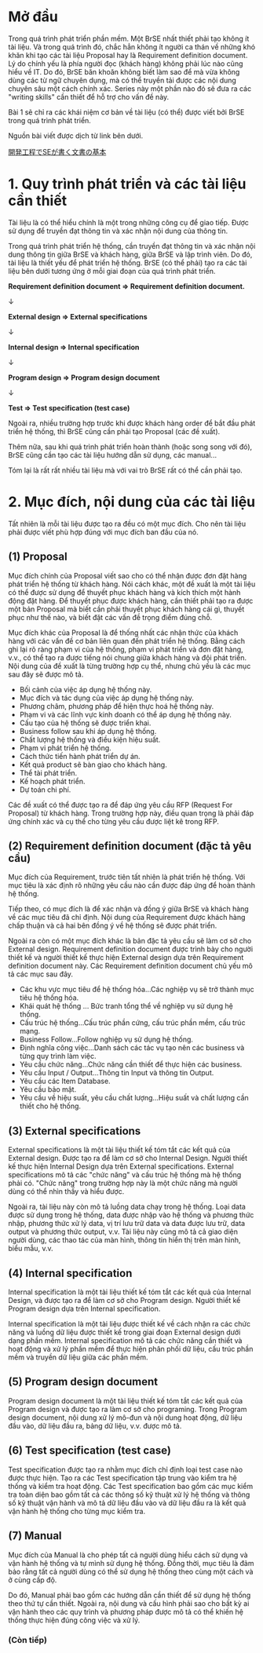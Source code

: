# Mở đầu

Trong quá trình phát triển phần mềm. Một BrSE nhất thiết phải tạo không ít tài liệu. Và trong quá trình đó, chắc hẳn không ít người ca thán về những khó khăn khi tạo các tài liệu Proposal hay là Requirement definition document.
Lý do chính yếu là phía người đọc (khách hàng) không phải lúc nào cũng hiểu về IT. Do đó, BrSE băn khoăn không biết làm sao để mà vừa không dùng các từ ngữ chuyên dụng, mà có thể truyền tải được các nội dung chuyên sâu một cách chính xác. 
Series này một phần nào đó sẽ đưa ra các "writing skills" cần thiết để hỗ trợ cho vấn đề này.

Bài 1 sẽ chỉ ra các khái niệm cơ bản về tài liệu (có thể) được viết bởi BrSE trong quá trình phát triển.

Nguồn bài viết được dịch từ link bên dưới. 

[開発工程でSEが書く文書の基本](https://www.atmarkit.co.jp/ait/articles/0907/31/news103.html)
# 1. Quy trình phát triển và các tài liệu cần thiết

Tài liệu là có thể hiểu chính là một trong những công cụ để giao tiếp. Được sử dụng để truyền đạt thông tin và xác nhận nội dung của thông tin.

Trong quá trình phát triển hệ thống, cần truyền đạt thông tin và xác nhận nội dung thông tin giữa BrSE và khách hàng, giữa BrSE và lập trình viên. Do đó, tài liệu là thiết yếu để phát triển hệ thống. BrSE (có thể phải) tạo ra các tài liệu bên dưới tương ứng ở mỗi giai đoạn của quá trình phát triển.

**Requirement definition document   =>  Requirement definition document.**

↓

**External design   =>  External specifications**

↓

**Internal design   =>  Internal specification**

↓

**Program design   =>  Program design document**

↓

**Test   =>  Test specification (test case)**


Ngoài ra, nhiều trường hợp trước khi được khách hàng order để bắt đầu phát triển hệ thống, thì BrSE cũng cần phải tạo Proposal (các đề xuất). 

Thêm nữa, sau khi quá trình phát triển hoàn thành (hoặc song song với đó), BrSE cũng cần tạo các tài liệu hướng dẫn sử dụng, các manual...

Tóm lại là rất rất nhiều tài liệu mà với vai trò BrSE rất có thể cần phải tạo.

# 2. Mục đích, nội dung của các tài liệu

Tất nhiên là mỗi tài liệu được tạo ra đều có một mục đích. Cho nên tài liệu phải được viết phù hợp đúng với mục đích ban đầu của nó.

## (1) Proposal

Mục đích chính của Proposal viết sao cho có thể nhận được đơn đặt hàng phát triển hệ thống từ khách hàng. Nói cách khác, một đề xuất là một tài liệu có thể được sử dụng để thuyết phục khách hàng và kích thích một hành động đặt hàng. Để thuyết phục được khách hàng, cần thiết phải tạo ra được một bản Proposal mà biết cần phải thuyết phục khách hàng cái gì, thuyết phục như thế nào, và biết đặt các vấn đề trọng điểm đúng chỗ. 

Mục đích khác của Proposal là để thống nhất các nhận thức của khách hàng với các vấn đề cơ bản liên quan đến phát triển hệ thống. Bằng cách ghi lại rõ ràng phạm vi của hệ thống, phạm vi phát triển và đơn đặt hàng, v.v., có thể tạo ra được tiếng nói chung giữa khách hàng và đội phát triển. Nội dung của đề xuất là từng trường hợp cụ thể, nhưng chủ yếu là các mục sau đây sẽ được mô tả.

* Bối cảnh của việc áp dụng hệ thống này.
* Mục đích và tác dụng của việc áp dụng hệ thống này.
* Phương châm, phương pháp để hiện thực hoá hệ thống này.
* Phạm vi và các lĩnh vực kinh doanh có thể áp dụng hệ thống này.
* Cấu tạo của hệ thống sẽ được triển khai.
* Business follow sau khi áp dụng hệ thống.
* Chất lượng hệ thống và điều kiện hiệu suất.
* Phạm vi phát triển hệ thống.
* Cách thức tiến hành phát triển dự án.
* Kết quả product sẽ bàn giao cho khách hàng.
* Thể tài phát triển.
* Kế hoạch phát triển.
* Dự toán chi phí.

Các đề xuất có thể được tạo ra để đáp ứng yêu cầu RFP (Request For Proposal) từ khách hàng. Trong trường hợp này, điều quan trọng là phải đáp ứng chính xác và cụ thể cho từng yêu cầu được liệt kê trong RFP.

## (2) Requirement definition document (đặc tả yêu cầu)

Mục đích của Requirement, trước tiên tất nhiên là phát triển hệ thống. Với mục tiêu là xác định rõ những yêu cầu nào cần được đáp ứng để hoàn thành hệ thống.

Tiếp theo, có mục đích là để xác nhận và đồng ý giữa BrSE và khách hàng về các mục tiêu đã chỉ định. Nội dung của Requirement được khách hàng chấp thuận và cả hai bên đồng ý về hệ thống sẽ được phát triển.

Ngoài ra còn có một mục đích khác là bản đặc tả yêu cầu sẽ làm cơ sở cho External design. Requirement definition document được trình bày cho người thiết kế và người thiết kế thực hiện External design dựa trên Requirement definition document này. Các Requirement definition document chủ yếu mô tả các mục sau đây.

* Các khu vực mục tiêu để hệ thống hóa...Các nghiệp vụ sẽ trở thành mục tiêu hệ thống hóa.
* Khái quát hệ thống ... Bức tranh tổng thể về nghiệp vụ sử dụng hệ thống.
* Cấu trúc hệ thống...Cấu trúc phần cứng, cấu trúc phần mềm, cấu trúc mạng.
* Business Follow...Follow nghiệp vụ sử dụng hệ thống.
* Định nghĩa công việc...Danh sách các tác vụ tạo nên các business và từng quy trình làm việc.
* Yêu cầu chức năng...Chức năng cần thiết để thực hiện các business.
* Yêu cầu Input / Output...Thông tin Input và thông tin Output.
* Yêu cầu các Item Database.
* Yêu cầu bảo mật.
* Yêu cầu về hiệu suất, yêu cầu chất lượng...Hiệu suất và chất lượng cần thiết cho hệ thống.

## (3) External specifications

External specifications là một tài liệu thiết kế tóm tắt các kết quả của External design. Được tạo ra để làm cơ sở cho Internal Design. Người thiết kế thực hiện Internal Design dựa trên External specifications. External specifications mô tả các "chức năng" và cấu trúc hệ thống mà hệ thống phải có. "Chức năng" trong trường hợp này là một chức năng mà người dùng có thể nhìn thấy và hiểu được.

Ngoài ra, tài liệu này còn mô tả luồng data chạy trong hệ thống. Loại data được sử dụng trong hệ thống, data được nhập vào hệ thống và phương thức nhập, phương thức xử lý data, vị trí lưu trữ data và data được lưu trữ, data output và phương thức output, v.v. Tài liệu này cũng mô tả cả giao diện người dùng, các thao tác của màn hình, thông tin hiển thị trên màn hình, biểu mẫu, v.v.

## (4) Internal specification

Internal specification là một tài liệu thiết kế tóm tắt các kết quả của Internal Design, và được tạo ra để làm cơ sở cho Program design. Người thiết kế Program design dựa trên Internal specification.

Internal specification là một tài liệu được thiết kế về cách nhận ra các chức năng và luồng dữ liệu được thiết kế trong giai đoạn External design dưới dạng phần mềm. Internal specification mô tả các chức năng cần thiết và hoạt động và xử lý phần mềm để thực hiện phân phối dữ liệu, cấu trúc phần mềm và truyền dữ liệu giữa các phần mềm.

## (5) Program design document

Program design document là một tài liệu thiết kế tóm tắt các kết quả của Program design và được tạo ra làm cơ sở cho programing. Trong Program design document, nội dung xử lý mô-đun và nội dung hoạt động, dữ liệu đầu vào, dữ liệu đầu ra, bảng dữ liệu, v.v. được mô tả.

## (6) Test specification (test case)

Test specification được tạo ra nhằm mục đích chỉ định loại test case nào được thực hiện. Tạo ra các Test specification tập trung vào kiểm tra hệ thống và kiểm tra hoạt động. Các Test specification bao gồm các mục kiểm tra toàn diện bao gồm tất cả các thông số kỹ thuật xử lý hệ thống và thông số kỹ thuật vận hành và mô tả dữ liệu đầu vào và dữ liệu đầu ra là kết quả vận hành hệ thống cho từng mục kiểm tra.

## (7) Manual

Mục đích của Manual là cho phép tất cả người dùng hiểu cách sử dụng và vận hành hệ thống và tự mình sử dụng hệ thống. Đồng thời, mục tiêu là đảm bảo rằng tất cả người dùng có thể sử dụng hệ thống theo cùng một cách và ở cùng cấp độ.

Do đó, Manual phải bao gồm các hướng dẫn cần thiết để sử dụng hệ thống theo thứ tự cần thiết. Ngoài ra, nội dung và cấu hình phải sao cho bất kỳ ai vận hành theo các quy trình và phương pháp được mô tả có thể khiến hệ thống thực hiện đúng công việc và xử lý.

### (Còn tiếp)